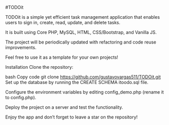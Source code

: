 #TODOit

TODOit is a simple yet efficient task management application that enables users to sign in, create, read, update, and delete tasks.

It is built using Core PHP, MySQL, HTML, CSS/Bootstrap, and Vanilla JS.

The project will be periodically updated with refactoring and code reuse improvements.

Feel free to use it as a template for your own projects!

Installation
Clone the repository:

bash
Copy code
git clone https://github.com/gustavovargas511/TODOit.git
Set up the database by running the CREATE SCHEMA itoodo.sql file.

Configure the environment variables by editing config_demo.php (rename it to config.php).

Deploy the project on a server and test the functionality.

Enjoy the app and don’t forget to leave a star on the repository!
